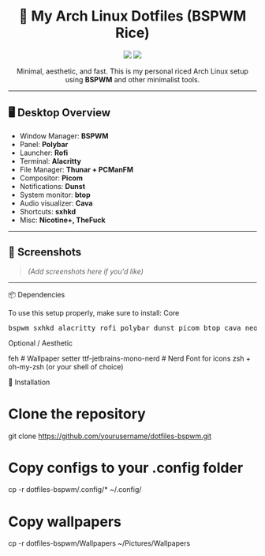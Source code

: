 <h1 align="center">🌿 My Arch Linux Dotfiles (BSPWM Rice)</h1>

<p align="center">
  <img src="https://img.shields.io/badge/BSPWM-arch--rice-blue?style=flat-square">
  <img src="https://img.shields.io/badge/Status-Active-success?style=flat-square">
</p>

<p align="center">
  Minimal, aesthetic, and fast. This is my personal riced Arch Linux setup using <strong>BSPWM</strong> and other minimalist tools.
</p>

---

## 🖥️ Desktop Overview

- Window Manager: **BSPWM**
- Panel: **Polybar**
- Launcher: **Rofi**
- Terminal: **Alacritty**
- File Manager: **Thunar + PCManFM**
- Compositor: **Picom**
- Notifications: **Dunst**
- System monitor: **btop**
- Audio visualizer: **Cava**
- Shortcuts: **sxhkd**
- Misc: **Nicotine+, TheFuck**

---

## 📸 Screenshots

> *(Add screenshots here if you'd like)*

---
📦 Dependencies

To use this setup properly, make sure to install:
Core
<pre>
bspwm sxhkd alacritty rofi polybar dunst picom btop cava neofetch thefuck thunar pcmanfm
</pre>
Optional / Aesthetic

feh        # Wallpaper setter
ttf-jetbrains-mono-nerd  # Nerd Font for icons
zsh + oh-my-zsh (or your shell of choice)

🚀 Installation

# Clone the repository
git clone https://github.com/yourusername/dotfiles-bspwm.git

# Copy configs to your .config folder
cp -r dotfiles-bspwm/.config/* ~/.config/

# Copy wallpapers
cp -r dotfiles-bspwm/Wallpapers ~/Pictures/Wallpapers

